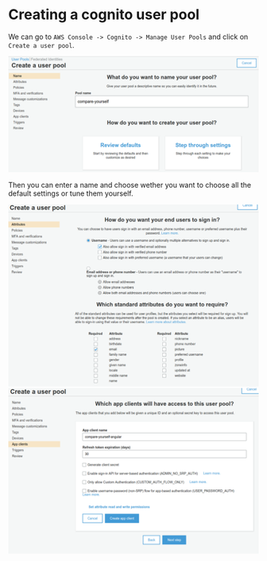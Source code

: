 # Creating a cognito user pool

We can go to `AWS Console -> Cognito -> Manage User Pools` and click on `Create a user pool`.

![](../../../images/2019-10-05-13-43-50.png)

Then you can enter a name and choose wether you want to choose all the default settings or tune them yourself.

![](../../../images/2019-10-05-13-46-08.png)
![](../../../images/2019-10-05-13-50-05.png)

